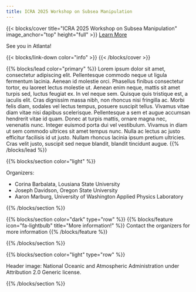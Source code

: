 ```yaml
---
title: ICRA 2025 Workshop on Subsea Manipulation
---
```


{{< blocks/cover title="ICRA 2025 Workshop on Subsea Manipulation" image_anchor="top" height="full" >}}
<a class="btn btn-lg btn-primary me-3 mb-4" href="/workshop/">
  Learn More <i class="fas fa-arrow-alt-circle-right ms-2"></i>
</a>
<p class="lead mt-5">See you in Atlanta!</p>
{{< blocks/link-down color="info" >}}
{{< /blocks/cover >}}


{{% blocks/lead color="primary" %}}
Lorem ipsum dolor sit amet, consectetur adipiscing elit. Pellentesque commodo neque ut ligula fermentum lacinia. Aenean id molestie orci. Phasellus finibus consectetur tortor, eu laoreet lectus molestie ut. Aenean enim neque, mattis sit amet turpis sed, luctus feugiat ex. In vel neque sem. Quisque quis tristique est, a iaculis elit. Cras dignissim massa nibh, non rhoncus nisi fringilla ac. Morbi felis diam, sodales vel lectus tempus, posuere suscipit tellus. Vivamus vitae diam vitae nisi dapibus scelerisque. Pellentesque a sem et augue accumsan hendrerit vitae id quam. Donec at turpis mattis, ornare magna nec, venenatis nunc. Integer euismod porta dui vel vestibulum. Vivamus in diam ut sem commodo ultrices sit amet tempus nunc. Nulla ac lectus ac justo efficitur facilisis id ut justo. Nullam rhoncus lacinia ipsum pretium ultricies. Cras velit justo, suscipit sed neque blandit, blandit tincidunt augue.
{{% /blocks/lead %}}


{{% blocks/section color="light" %}}

<p class="lead">Organizers:<p>

* Corina Barbalata, Lousiana State University
* Joseph Davidson, Oregon State University
* Aaron Marburg, University of Washington Applied Physics Laboratory

{{% /blocks/section %}}


{{% blocks/section color="dark" type="row" %}}
{{% blocks/feature icon="fa-lightbulb" title="More information!" %}}
Contact the organizers for more information
{{% /blocks/feature %}}

{{% /blocks/section %}}


{{% blocks/section color="light" type="row" %}}

Header image: National Oceanic and Atmospheric Administration under Attribution 2.0 Generic license.

{{% /blocks/section %}}
